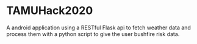 # TAMUHack2020
A android application using a RESTful Flask api to fetch weather data and process them with a python script to give the user bushfire risk data.
